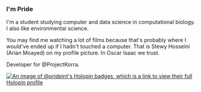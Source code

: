 ### I'm Pride

I'm a student studying computer and data science in computational biology. I also like environmental science.

You may find me watching a lot of films because that's probably where I would've ended up if I hadn't touched a computer. That is Stewy Hosseini (Arian Moayed) on my profile picture. In Oscar Isaac we trust.

Developer for @ProjectKorra.

[![An image of @prideint's Holopin badges, which is a link to view their full Holopin profile](https://holopin.me/prideint)](https://holopin.io/@prideint)
